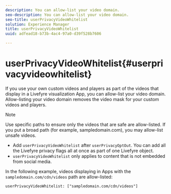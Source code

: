 ```yaml
---
description: You can allow-list your video domain.
seo-description: You can allow-list your video domain.
seo-title: userPrivacyVideoWhitelist
solution: Experience Manager
title: userPrivacyVideoWhitelist
uuid: adfead18-b73b-4ac4-97a0-d39f528b7606

---
```


# userPrivacyVideoWhitelist{#userprivacyvideowhitelist}

If you use your own custom videos and players as part of the videos that display in a Livefyre visualization App, you can allow-list your video domain. Allow-listing your video domain removes the video mask for your custom videos and players.

>[!NOTE]
>
>Use specific paths to ensure only the videos that are safe are allow-listed. If you put a broad path (for example, sampledomain.com), you may allow-list unsafe videos.

* Add `userPrivacyVideoWhitelist` after `userPrivacyOptOut`. You can add all the Livefyre privacy flags all at once as part of one Livefyre object.
* `userPrivacyVideoWhitelist` only applies to content that is not embedded from social media.

In the following example, videos displaying in Apps with the `sampledomain.com/cdn/videos` path are allow-listed:

```
userPrivacyVideoWhitelist: ["sampledomain.com/cdn/videos"]
```
